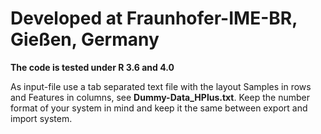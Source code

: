 # **Developed at Fraunhofer-IME-BR, Gießen, Germany**

**The code is tested under R 3.6 and 4.0**

As input-file use a tab separated text file with the layout Samples in rows and Features in columns, see **Dummy-Data_HPlus.txt**.
Keep the number format of your system in mind and keep it the same between export and import system.
